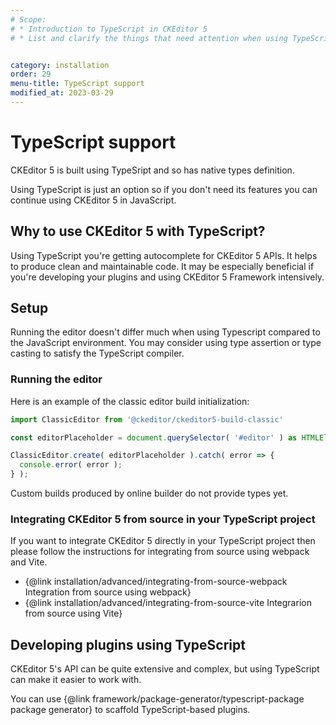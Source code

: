 ```yaml
---
# Scope:
# * Introduction to TypeScript in CKEditor 5
# * List and clarify the things that need attention when using TypeScript.


category: installation
order: 29
menu-title: TypeScript support
modified_at: 2023-03-29
---
```


# TypeScript support

CKEditor 5 is built using TypeSript and so has native types definition.

<info-box hint>
Using TypeScript is just an option so if you don't need its features you can continue using CKEditor 5 in JavaScript.
</info-box>

## Why to use CKEditor 5 with TypeScript?

Using TypeScript you're getting autocomplete for CKEditor 5 APIs. It helps to produce clean and maintainable code. It may be especially beneficial if you're developing your plugins and using CKEditor 5 Framework intensively.

## Setup

Running the editor doesn't differ much when using Typescript compared to the JavaScript environment. You may consider using type assertion or type casting to satisfy the TypeScript compiler.

### Running the editor
Here is an example of the classic editor build initialization:

```ts
import ClassicEditor from '@ckeditor/ckeditor5-build-classic'

const editorPlaceholder = document.querySelector( '#editor' ) as HTMLElement;

ClassicEditor.create( editorPlaceholder ).catch( error => {
  console.error( error );
} );
```

<info-box warning>
Custom builds produced by online builder do not provide types yet.
</info-box>


### Integrating CKEditor 5 from source in your TypeScript project

If you want to integrate CKEditor 5 directly in your TypeScript project then please follow the instructions for integrating from source using webpack and Vite.

* {@link installation/advanced/integrating-from-source-webpack Integration from source using webpack}
* {@link installation/advanced/integrating-from-source-vite Integrarion from source using Vite}


## Developing plugins using TypeScript

CKEditor 5's API can be quite extensive and complex, but using TypeScript can make it easier to work with.

You can use {@link framework/package-generator/typescript-package package generator} to scaffold TypeScript-based plugins.








